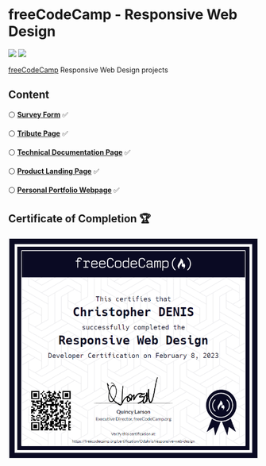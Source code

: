 # freeCodeCamp - Responsive Web Design

<img src="https://img.shields.io/badge/HTML5-E34F26?style=for-the-badge&logo=html5&logoColor=white">  <img src="https://img.shields.io/badge/CSS3-1572B6?style=for-the-badge&logo=css3&logoColor=white">

[freeCodeCamp](https://www.freecodecamp.org/learn/2022/responsive-web-design/) Responsive Web Design projects

## Content

:white_circle: **[Survey Form](https://codepen.io/odakris/full/yLqwMBw)** :white_check_mark:

:white_circle: **[Tribute Page](https://codepen.io/odakris/full/MWBxppg)** :white_check_mark:

:white_circle: **[Technical Documentation Page](https://codepen.io/odakris/full/gOjEmmz)** :white_check_mark:

:white_circle: **[Product Landing Page](https://codepen.io/odakris/full/MWBxpmg)** :white_check_mark:

:white_circle: **[Personal Portfolio Webpage](https://codepen.io/odakris/full/wvQYLWO)** :white_check_mark:

## Certificate of Completion 🏆

<p align="center"><img src="./certificateofcompletion.png"></p>
